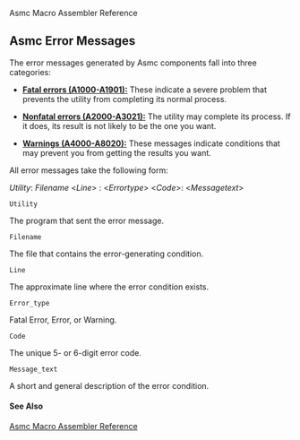 Asmc Macro Assembler Reference

## Asmc Error Messages

The error messages generated by Asmc components fall into three categories:

*   [**Fatal errors (A1000-A1901):**](fatal.md)
    These indicate a severe problem that prevents the utility from completing its normal process.

*   [**Nonfatal errors (A2000-A3021):**](nonfatal.md)
    The utility may complete its process. If it does, its result is not likely to be the one you want.

*   [**Warnings (A4000-A8020):**](warnings.md)
    These messages indicate conditions that may prevent you from getting the results you want.

All error messages take the following form:

_Utility_: _Filename_ <_Line_> : <_Errortype_> <_Code_>: <_Messagetext_>

    Utility

The program that sent the error message.

    Filename

The file that contains the error-generating condition.

    Line

The approximate line where the error condition exists.

    Error_type
Fatal Error, Error, or Warning.

    Code

The unique 5- or 6-digit error code.

    Message_text

A short and general description of the error condition.

#### See Also

[Asmc Macro Assembler Reference](../readme.md)
